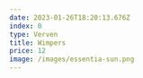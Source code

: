 ```yaml
---
date: 2023-01-26T18:20:13.676Z
index: 0
type: Verven
title: Wimpers
price: 12
image: /images/essentia-sun.png
---
```

